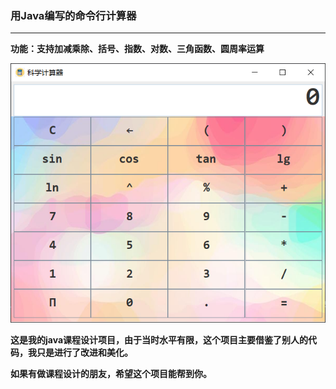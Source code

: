 ### 用Java编写的命令行计算器

---

**功能：支持加减乘除、括号、指数、对数、三角函数、圆周率运算**



![](img/readme.png)

**这是我的java课程设计项目，由于当时水平有限，这个项目主要借鉴了别人的代码，我只是进行了改进和美化。**

**如果有做课程设计的朋友，希望这个项目能帮到你。**

